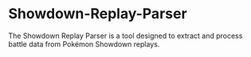 # Showdown-Replay-Parser
The Showdown Replay Parser is a tool designed to extract and process battle data from Pokémon Showdown replays.
